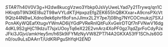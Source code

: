 $START$h40V0V3g+H2dw8kucgVzwo3Ybkp0JsVyUweLYad7y21Trywq/qn1CHKrqtbT9N3KEI8u2T98wVYLdKTjHpxpzEfgZEK655hQBKXxar+A9cnsPXcVt9Qtz44NBwLXdno9ek6phrf8oFsnJJlmx2L2Y7pe7j08hg7NYCOCmukzj7SXJPcnAKyWQEafXtugvYWmAD6ijYGdPVReRnlQitFuXvGelrDTQf7nFVNwV16dg4dKL9S2gHjC19dzuT7sjxUOoyTq6eX22E2vnArz4XoPF0gz7qdZprFoCdyPJxJFki3JGjvi/amkHey5m/h6Sk9iFYMzNyVW8ZPT7I4A2GKXA53fF1SChJs60Gn0/ou9uLsDAArrT/UdKRiPguShYqH2$END$